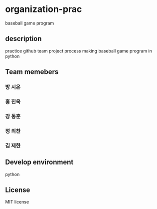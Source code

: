 # organization-prac

baseball game program

## description

practice github team project process making baseball game program in python

## Team memebers

### 방 시온

### 홍 진욱

### 강 동훈

### 정 의찬

### 김 제한

## Develop environment

python

## License

MIT license
